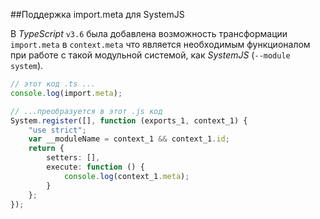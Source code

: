 ##Поддержка import.meta для SystemJS

В *TypeScript* `v3.6` была добавлена возможность трансформации `import.meta` в `context.meta` что является  необходимым функционалом при работе с такой модульной системой, как *SystemJS* (`--module system`).

~~~~~typescript
// этот код .ts ...
console.log(import.meta);

// ...преобразуется в этот .js код
System.register([], function (exports_1, context_1) {
    "use strict";
    var __moduleName = context_1 && context_1.id;
    return {
        setters: [],
        execute: function () {
            console.log(context_1.meta);
        }
    };
});
~~~~~